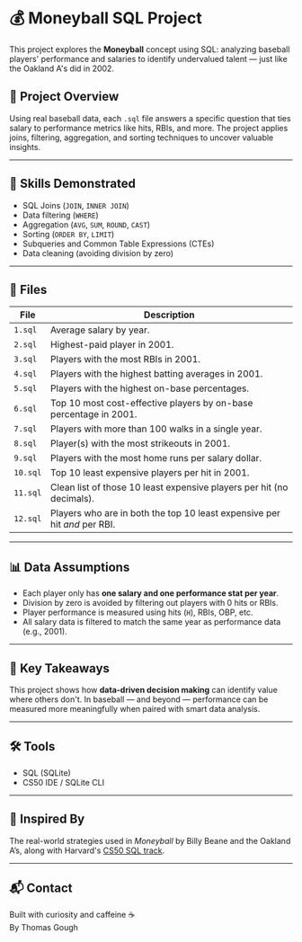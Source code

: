 # 💰 Moneyball SQL Project

This project explores the **Moneyball** concept using SQL: analyzing baseball players' performance and salaries to identify undervalued talent — just like the Oakland A's did in 2002.

## 📁 Project Overview

Using real baseball data, each `.sql` file answers a specific question that ties salary to performance metrics like hits, RBIs, and more. The project applies joins, filtering, aggregation, and sorting techniques to uncover valuable insights.

---

## 🧠 Skills Demonstrated

- SQL Joins (`JOIN`, `INNER JOIN`)
- Data filtering (`WHERE`)
- Aggregation (`AVG`, `SUM`, `ROUND`, `CAST`)
- Sorting (`ORDER BY`, `LIMIT`)
- Subqueries and Common Table Expressions (CTEs)
- Data cleaning (avoiding division by zero)

---

## 📄 Files

| File        | Description |
|-------------|-------------|
| `1.sql`     | Average salary by year. |
| `2.sql`     | Highest-paid player in 2001. |
| `3.sql`     | Players with the most RBIs in 2001. |
| `4.sql`     | Players with the highest batting averages in 2001. |
| `5.sql`     | Players with the highest on-base percentages. |
| `6.sql`     | Top 10 most cost-effective players by on-base percentage in 2001. |
| `7.sql`     | Players with more than 100 walks in a single year. |
| `8.sql`     | Player(s) with the most strikeouts in 2001. |
| `9.sql`     | Players with the most home runs per salary dollar. |
| `10.sql`    | Top 10 least expensive players per hit in 2001. |
| `11.sql`    | Clean list of those 10 least expensive players per hit (no decimals). |
| `12.sql`    | Players who are in both the top 10 least expensive per hit *and* per RBI. |

---

## 📊 Data Assumptions

- Each player only has **one salary and one performance stat per year**.
- Division by zero is avoided by filtering out players with 0 hits or RBIs.
- Player performance is measured using hits (`H`), RBIs, OBP, etc.
- All salary data is filtered to match the same year as performance data (e.g., 2001).

---

## 📌 Key Takeaways

This project shows how **data-driven decision making** can identify value where others don't. In baseball — and beyond — performance can be measured more meaningfully when paired with smart data analysis.

---

## 🛠️ Tools

- SQL (SQLite)
- CS50 IDE / SQLite CLI

---

## 🧾 Inspired By

The real-world strategies used in *Moneyball* by Billy Beane and the Oakland A’s, along with Harvard's [CS50 SQL track](https://cs50.harvard.edu/sql/2023/).

---

## 📬 Contact

Built with curiosity and caffeine ☕  
By Thomas Gough  

